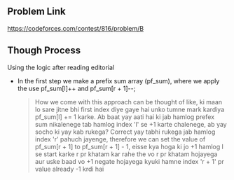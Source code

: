 ## Problem Link
https://codeforces.com/contest/816/problem/B

## Though Process
Using the logic after reading editorial

- In the first step we make a prefix sum array (pf_sum), where we apply
the use pf_sum[l]++ and pf_sum[r + 1]--; <br>
    > How we come with this approach can be thought of like, ki maan lo
    sare jitne bhi first index diye gaye hai unko tumne mark kardiya
    pf_sum[l] += 1 karke. Ab baat yay aati hai ki jab hamlog prefex sum
    nikalenege tab hamlog index 'l' se +1 karte chalenege, ab yay socho
    ki yay kab rukega? Correct yay tabhi rukega jab hamlog index 'r'
    pahuch jayenge, therefore we can set the value of pf_sum[r + 1] to
    pf_sum[r + 1] - 1, eisse kya hoga ki jo +1 hamlog l se start karke
    r pr khatam kar rahe the vo r pr khatam hojayega aur uske baad vo
    +1 negate hojayega kyuki hamne index 'r + 1' pr value already -1 
    krdi hai
